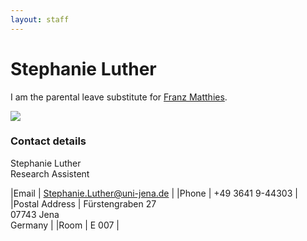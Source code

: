 ```yaml
---
layout: staff
---
```


# Stephanie Luther

I am the parental leave substitute for [Franz Matthies](https://julielab.github.io/web/staff/Matthies/Franz+Matthies.html).

<img src="http://www.julielab.de/coling_multimedia/de/img/staff/Stephanie+Luther-width-200-height-182.png">

### Contact details
Stephanie Luther<br/>
Research Assistent

|Email | [Stephanie.Luther@uni-jena.de](mailto:Stephanie.Luther@uni-jena.de) |
|Phone | +49 3641 9-44303 |
|Postal Address | Fürstengraben 27<br/> 07743 Jena<br/> Germany |
|Room | E 007 |
